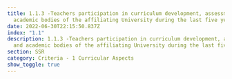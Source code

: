 ```yaml
---
title: 1.1.3 -Teachers participation in curriculum development, assessment and
  academic bodies of the affiliating University during the last five years.
date: 2022-06-30T22:15:50.837Z
index: "1.1"
description: 1.1.3 -Teachers participation in curriculum development, assessment
  and academic bodies of the affiliating University during the last five years.
section: SSR
category: Criteria - 1 Curricular Aspects
show_toggle: true
---
```

